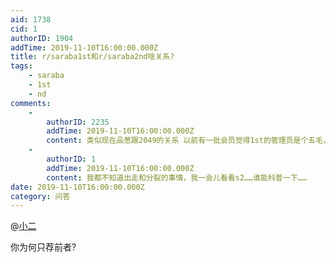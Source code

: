 ```yaml
---
aid: 1738
cid: 1
authorID: 1904
addTime: 2019-11-10T16:00:00.000Z
title: r/saraba1st和r/saraba2nd啥关系?
tags:
    - saraba
    - 1st
    - nd
comments:
    -
        authorID: 2235
        addTime: 2019-11-10T16:00:00.000Z
        content: 类似现在品葱跟2049的关系 以前有一批会员觉得1st的管理员是个五毛，愤而出走跑到了2nd，然而到了现在这流量和质量还是比不上1st。
    -
        authorID: 1
        addTime: 2019-11-10T16:00:00.000Z
        content: 我都不知道出走和分裂的事情，我一会儿看看s2……谁能科普一下……
date: 2019-11-10T16:00:00.000Z
category: 问答
---
```


@[小二](/member/%E5%B0%8F%E4%BA%8C)

你为何只荐前者?
